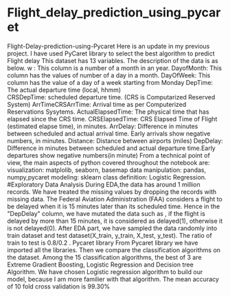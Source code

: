 # Flight_delay_prediction_using_pycaret
Flight-Delay-prediction-using-Pycaret Here is an update in my previous project. I have used PyCaret library to select the best algorithm to predict Flight delay This dataset has 13 variables.
The description of the data is as below. w : 
This column is a number of a month in an year.  DayofMonth: This column has the values of number of a day in a month. 
DayOfWeek: This column has the value of a day of a week starting from Monday 
DepTime: The actual departure time (local, hhmm)  
CRSDepTime: scheduled departure time. (CRS is Computarized Reserved System) 
ArrTimeCRSArrTime: Arrival time as per Computerized Reservations Sysytems. 
ActualElapsedTime: The physical time that has elapsed since the CRS time. 
CRSElapsedTime: CRS Elapsed Time of Flight (estimated elapse time), in minutes.
ArrDelay: Difference in minutes between scheduled and actual arrival time. 
Early arrivals show negative numbers, in minutes. 
Distance: Distance between airports (miles) 
DepDelay: Difference in minutes between scheduled and actual departure time.Early departures show negative numbers(in minute)
From a technical point of view, the main aspects of python covered throughout the notebook are: 
visualization: matplolib, seaborn, basemap data manipulation: pandas, numpy,pycaret modeling: sklearn class definition: Logistic Regression.
#Exploratory Data Analysis
During EDA,the data has around 1 million records. We have treated the missing values by dropping the records with missing data. The Federal Aviation Administration (FAA) considers a flight to be delayed when it is 15 minutes later than its scheduled time. Hence in the "DepDelay" column, we have mutated the data such as , if the flight is delayed by more than 15 minutes, it is considered as delayed(1), otherwise it is not delayed(0). After EDA part, we have sampled the data randomly into train dataset and test dataset(X_train, y_train, X_test, y_test). The ratio of train to test is 0.8/0.2 .
Pycaret library 
From Pycaret library we have imported all the libraries. Then we compare the classification algorithms on the dataset. Among the 15 classification algorithms, the best of 3 are Extreme Gradient Boosting, Logistic Regression and Decision tree Algorithm. We have chosen Logistic regression algorithm to build our model, because I am more familier with that algorithm. The mean accuracy of 10 fold cross validation is 99.30%

